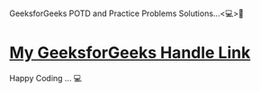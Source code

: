 GeeksforGeeks POTD and Practice Problems Solutions...<💻>💞

# [My GeeksforGeeks Handle Link](https://auth.geeksforgeeks.org/user/101rror)

Happy Coding ... 💻
